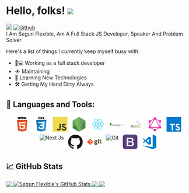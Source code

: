 # Hello, folks! <img src="https://raw.githubusercontent.com/MartinHeinz/MartinHeinz/master/wave.gif" width="30px">
![](https://visitor-badge.laobi.icu/badge?page_id=segun-flexible)
[![Github](https://img.shields.io/github/followers/segun-flexible?label=Follow&style=social)](https://github.com/segun-flexible)
<br>
I Am Segun Flexible, Am A Full Stack JS Developer, Speaker And Problem Solver

Here's a list of things I currently keep myself busy with:

- 👩💻 Working as a full stack developer 
- ☀️ Maintaining 
- 🙇 Learning New Technologies
- 🛠 Getting My Hand Dirty Always




## 🔧 Languages and Tools:
<p align="center">
 <img src="https://raw.githubusercontent.com/github/explore/80688e429a7d4ef2fca1e82350fe8e3517d3494d/topics/html/html.png" alt="HTML" height="40" style="vertical-align:top; margin:4px">
 
 <img src="https://raw.githubusercontent.com/github/explore/80688e429a7d4ef2fca1e82350fe8e3517d3494d/topics/css/css.png" alt="CSS" height="40" style="vertical-align:top; margin:4px">
 
 
<img src="https://raw.githubusercontent.com/github/explore/80688e429a7d4ef2fca1e82350fe8e3517d3494d/topics/javascript/javascript.png" alt="Javascript" height="40" style="vertical-align:top; margin:4px">
 
 <img src="https://raw.githubusercontent.com/github/explore/80688e429a7d4ef2fca1e82350fe8e3517d3494d/topics/nodejs/nodejs.png" alt="Node Js" height="40" style="vertical-align:top; margin:4px">
 <img src="https://raw.githubusercontent.com/github/explore/80688e429a7d4ef2fca1e82350fe8e3517d3494d/topics/react/react.png" alt="React Js" height="40" style="vertical-align:top; margin:4px">
 
  <img src="https://raw.githubusercontent.com/github/explore/80688e429a7d4ef2fca1e82350fe8e3517d3494d/topics/mongodb/mongodb.png" alt="Mongo DB" height="40" style="vertical-align:top; margin:4px">
 
 <img src="https://raw.githubusercontent.com/github/explore/80688e429a7d4ef2fca1e82350fe8e3517d3494d/topics/mysql/mysql.png" alt="MySql" height="40" style="vertical-align:top; margin:4px">

 <img src="https://raw.githubusercontent.com/github/explore/5c058a388828bb5fde0bcafd4bc867b5bb3f26f3/topics/graphql/graphql.png" alt="GraphQL" height="40" style="vertical-align:top; margin:4px">
 <img src="https://raw.githubusercontent.com/github/explore/80688e429a7d4ef2fca1e82350fe8e3517d3494d/topics/typescript/typescript.png" alt="TypeScript" height="40" style="vertical-align:top; margin:4px">
 <img src="https://repository-images.githubusercontent.com/70107786/6532af00-82ea-11ea-9d1a-7fcded8ac5d3" alt="Next Js" height="40" style="vertical-align:top; margin:4px">

 <img src="https://raw.githubusercontent.com/github/explore/78df643247d429f6cc873026c0622819ad797942/topics/github/github.png" alt="Github" height="40" style="vertical-align:top; margin:4px">
 
  <img src="https://raw.githubusercontent.com/github/explore/80688e429a7d4ef2fca1e82350fe8e3517d3494d/topics/git/git.png" alt="Git" height="40" style="vertical-align:top; margin:4px">
  <img src="https://repository-images.githubusercontent.com/54173593/39e57000-a3fa-11e9-83c7-953827061607" alt="Git" height="40" style="vertical-align:top; margin:4px">
  
 
 <img src="https://raw.githubusercontent.com/github/explore/80688e429a7d4ef2fca1e82350fe8e3517d3494d/topics/bootstrap/bootstrap.png" alt="Bootstrap" height="40" style="vertical-align:top; margin:4px">
 
<img src="https://raw.githubusercontent.com/github/explore/80688e429a7d4ef2fca1e82350fe8e3517d3494d/topics/visual-studio-code/visual-studio-code.png" alt="VS Code" height="40" style="vertical-align:top; margin:4px">
 
</p>
 
## &#x1f4c8; GitHub Stats

<a href="https://github.com/segun-flexible/segun-flexible">
  <img align="center" src="https://github-readme-stats.vercel.app/api/top-langs/?username=segun-flexible&hide=java&title_color=ffffff&text_color=c9cacc&icon_color=2bbc8a&bg_color=1d1f21" />
</a>
<a href="https://github.com/segun-flexible/segun-flexible">
  <img align="center" src="https://github-readme-stats.vercel.app/api?username=segun-flexible&show_icons=true&line_height=27&count_private=true&title_color=ffffff&text_color=c9cacc&icon_color=2bbc8a&bg_color=1d1f21" alt="Segun Flexible's GitHub Stats" />
</a>

<a href="https://github.com/segun-flexible/react-redux-movie-app">
  <img align="center" src="https://github-readme-stats.vercel.app/api/pin/?username=segun-flexible&repo=react-redux-movie-app&title_color=ffffff&text_color=c9cacc&icon_color=2bbc8a&bg_color=1d1f21" />
</a>


<a href="https://github.com/segun-flexible/github-profile-finder">
  <img align="center" src="https://github-readme-stats.vercel.app/api/pin/?username=segun-flexible&repo=github-profile-finder&title_color=ffffff&text_color=c9cacc&icon_color=2bbc8a&bg_color=1d1f21" />
</a>    
